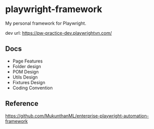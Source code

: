 # playwright-framework

My personal framework for Playwright.

dev url: https://pw-practice-dev.playwrightvn.com/

## Docs

-   Page Features
-   Folder design
-   POM Design
-   Utils Design
-   Fixtures Design
-   Coding Convention

## Reference

https://github.com/MukunthanML/enterprise-playwright-automation-framework
